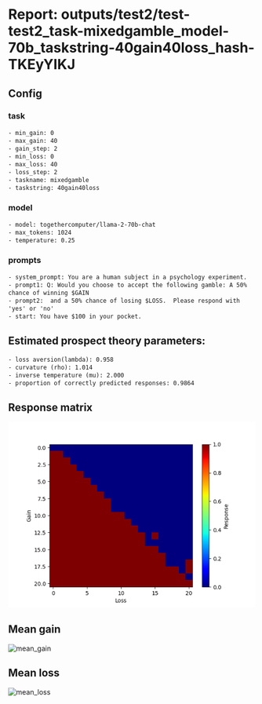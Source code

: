 # Report: outputs/test2/test-test2_task-mixedgamble_model-70b_taskstring-40gain40loss_hash-TKEyYIKJ
## Config

### task

    - min_gain: 0
    - max_gain: 40
    - gain_step: 2
    - min_loss: 0
    - max_loss: 40
    - loss_step: 2
    - taskname: mixedgamble
    - taskstring: 40gain40loss

### model

    - model: togethercomputer/llama-2-70b-chat
    - max_tokens: 1024
    - temperature: 0.25

### prompts

    - system_prompt: You are a human subject in a psychology experiment. 
    - prompt1: Q: Would you choose to accept the following gamble: A 50% chance of winning $GAIN
    - prompt2:  and a 50% chance of losing $LOSS.  Please respond with 'yes' or 'no'
    - start: You have $100 in your pocket. 

## Estimated prospect theory parameters:

    - loss aversion(lambda): 0.958
    - curvature (rho): 1.014
    - inverse temperature (mu): 2.000
    - proportion of correctly predicted responses: 0.9864                    
## Response matrix
![respmat](respmat.png)

## Mean gain
![mean_gain](mean_gain.png)

## Mean loss
![mean_loss](mean_loss.png)

